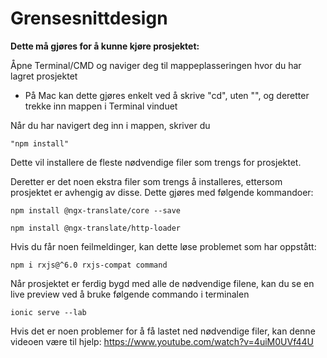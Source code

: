 # Grensesnittdesign

<b>Dette må gjøres for å kunne kjøre prosjektet:</b>

Åpne Terminal/CMD og naviger deg til mappeplasseringen hvor du har lagret prosjektet
- På Mac kan dette gjøres enkelt ved å skrive "cd", uten "", og deretter trekke inn mappen i Terminal vinduet

Når du har navigert deg inn i mappen, skriver du 
```
"npm install"
```
Dette vil installere de fleste nødvendige filer som trengs for prosjektet.

Deretter er det noen ekstra filer som trengs å installeres, ettersom prosjektet er avhengig av disse.
Dette gjøres med følgende kommandoer:

```
npm install @ngx-translate/core --save
```

```
npm install @ngx-translate/http-loader
```

Hvis du får noen feilmeldinger, kan dette løse problemet som har oppstått:

```
npm i rxjs@^6.0 rxjs-compat command
```

Når prosjektet er ferdig bygd med alle de nødvendige filene, kan du se en live preview ved å bruke følgende commando i terminalen
```
ionic serve --lab
```

Hvis det er noen problemer for å få lastet ned nødvendige filer, kan denne videoen være til hjelp:
https://www.youtube.com/watch?v=4uiM0UVf44U
